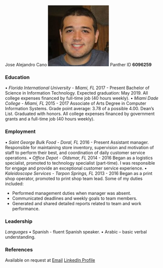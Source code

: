 Jose Alejandro Cano
![Profile Picture](https://raw.githubusercontent.com/jcano048/Jose-Cano/master/Profile%20Picture.jpg)
Panther ID **6096259**
### Education
• _Florida International University - Miami, FL_
2017 - Present
Bachelor of Science in Information Technology. Expected graduation: May 2019. All college expenses financed by full-time job (40 hours weekly).
• _Miami Dade College - Miami, FL_
2015 - 2017
Associate of Arts Degree in Computer Information Systems. Grade point average: 3.78 of a possible 4.00. Dean’s List. Graduated with honors. All college expenses financed by government grants and a full-time job (40 hours weekly).
### Employment
• _Saint George Bulk Food - Doral, FL_
2016 - Present
Assistant manager. Responsible for maintaining store inventory, supervision and motivation of staff to perform their best, and coordination of daily customer service operations.
• _Office Depot - Oldsmar, FL_
2014 - 2016
Began as a logistics specialist, promoted to technology specialist (part-time). I was responsible for engage and provide an exceptional customer service experience.
• _Kaleidoscope Services - Tarpon Springs, FL_
2013 - 2016
Began as a print shop operator, promoted to print shop team lead. Some of my duties included:
- Performed management duties when manager was absent.
- Communicated deadlines and weekly goals to team members.
- Generated and shared detailed reports related to team and work performance.
### Leadership
_Languages_
• Spanish - fluent Spanish speaker.
• Arabic – basic verbal understanding.
### References
Available on request at [Email](to:jcano048@fiu.edu)
[LinkedIn Profile](http://www.linkedin.com/in/jcano048)
